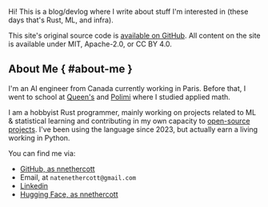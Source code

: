 Hi!
This is a blog/devlog where I write about stuff I'm interested in (these days that's Rust, ML, and infra).

This site's original source code is [available on GitHub](https://github.com/SabrinaJewson/sabrinajewson.github.io).
All content on the site is available under MIT, Apache-2.0, or CC BY 4.0.

## About Me { #about-me }

I'm an AI engineer from Canada currently working in Paris. Before that, I went to school at [Queen's](https://www.queensu.ca/) and [Polimi](https://www.polimi.it/) where I studied applied math.

I am a hobbyist Rust programmer, mainly working on projects related to ML & statistical learning and contributing in my own capacity to [open-source projects](https://github.com/search?q=org:meilisearch+author:nnethercott&type=commits). I've been using the language since 2023, but actually earn a living working in Python.

You can find me via:
- [GitHub, as nnethercott](https://github.com/nnethercott)
- Email, at `natenethercott@gmail.com`
- [Linkedin](https://www.linkedin.com/in/natenethercott/)
- [Hugging Face, as nnethercott](https://huggingface.co/nnethercott)
